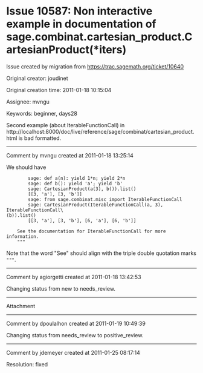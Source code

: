 # Issue 10587: Non interactive example in documentation of sage.combinat.cartesian_product.CartesianProduct(*iters)

Issue created by migration from https://trac.sagemath.org/ticket/10640

Original creator: joudinet

Original creation time: 2011-01-18 10:15:04

Assignee: mvngu

Keywords: beginner, days28

Second example (about IterableFunctionCall) in http://localhost:8000/doc/live/reference/sage/combinat/cartesian_product.html is bad formatted.


---

Comment by mvngu created at 2011-01-18 13:25:14

We should have


```
        sage: def a(n): yield 1*n; yield 2*n                                    
        sage: def b(): yield 'a'; yield 'b'                                     
        sage: CartesianProduct(a(3), b()).list()                                
        [[3, 'a'], [3, 'b']]                                                    
        sage: from sage.combinat.misc import IterableFunctionCall               
        sage: CartesianProduct(IterableFunctionCall(a, 3), IterableFunctionCall\
(b)).list()                                                                     
        [[3, 'a'], [3, 'b'], [6, 'a'], [6, 'b']]                                
                                                                                
    See the documentation for IterableFunctionCall for more information.      
    """
```


Note that the word "See" should align with the triple double quotation marks `"""`.


---

Comment by agiorgetti created at 2011-01-18 13:42:53

Changing status from new to needs_review.


---

Attachment


---

Comment by dpoulalhon created at 2011-01-19 10:49:39

Changing status from needs_review to positive_review.


---

Comment by jdemeyer created at 2011-01-25 08:17:14

Resolution: fixed
